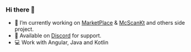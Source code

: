 ### Hi there 👋

- 🔭 I’m currently working on [MarketPlace](https://github.com/fhebuterne/MarketPlace) & [McScanKt](https://github.com/fhebuterne/McScanKt) and others side project.
- 💬 Available on [Discord](https://discord.gg/gWe5u3A) for support.
- 💻 Work with Angular, Java and Kotlin
